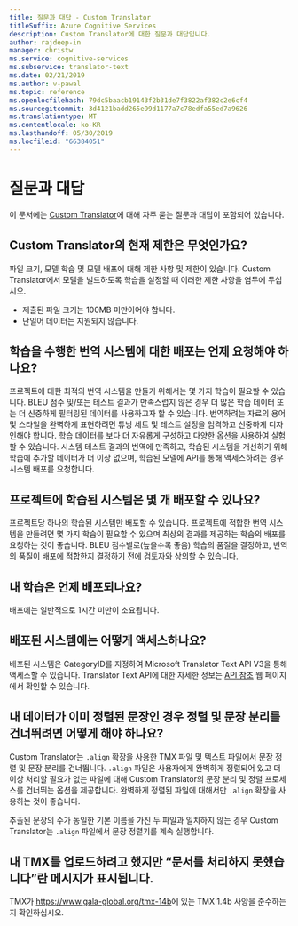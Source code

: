 ```yaml
---
title: 질문과 대답 - Custom Translator
titleSuffix: Azure Cognitive Services
description: Custom Translator에 대한 질문과 대답입니다.
author: rajdeep-in
manager: christw
ms.service: cognitive-services
ms.subservice: translator-text
ms.date: 02/21/2019
ms.author: v-pawal
ms.topic: reference
ms.openlocfilehash: 79dc5baacb19143f2b31de7f3822af382c2e6cf4
ms.sourcegitcommit: 3d4121badd265e99d1177a7c78edfa55ed7a9626
ms.translationtype: MT
ms.contentlocale: ko-KR
ms.lasthandoff: 05/30/2019
ms.locfileid: "66384051"
---
```

# <a name="frequently-asked-questions"></a>질문과 대답

이 문서에는 [Custom Translator](https://portal.customtranslator.azure.ai)에 대해 자주 묻는 질문과 대답이 포함되어 있습니다.

## <a name="what-are-the-current-restrictions-in-custom-translator"></a>Custom Translator의 현재 제한은 무엇인가요?

파일 크기, 모델 학습 및 모델 배포에 대해 제한 사항 및 제한이 있습니다. Custom Translator에서 모델을 빌드하도록 학습을 설정할 때 이러한 제한 사항을 염두에 두십시오.

- 제출된 파일 크기는 100MB 미만이어야 합니다.
- 단일어 데이터는 지원되지 않습니다.

## <a name="when-should-i-request-deployment-for-a-translation-system-that-has-been-trained"></a>학습을 수행한 번역 시스템에 대한 배포는 언제 요청해야 하나요?

프로젝트에 대한 최적의 번역 시스템을 만들기 위해서는 몇 가지 학습이 필요할 수 있습니다. BLEU 점수 및/또는 테스트 결과가 만족스럽지 않은 경우 더 많은 학습 데이터 또는 더 신중하게 필터링된 데이터를 사용하고자 할 수 있습니다. 번역하려는 자료의 용어 및 스타일을 완벽하게 표현하려면 튜닝 세트 및 테스트 설정을 엄격하고 신중하게 디자인해야 합니다. 학습 데이터를 보다 더 자유롭게 구성하고 다양한 옵션을 사용하여 실험할 수 있습니다. 시스템 테스트 결과의 번역에 만족하고, 학습된 시스템을 개선하기 위해 학습에 추가할 데이터가 더 이상 없으며, 학습된 모델에 API를 통해 액세스하려는 경우 시스템 배포를 요청합니다.

## <a name="how-many-trained-systems-can-be-deployed-in-a-project"></a>프로젝트에 학습된 시스템은 몇 개 배포할 수 있나요?

프로젝트당 하나의 학습된 시스템만 배포할 수 있습니다. 프로젝트에 적합한 번역 시스템을 만들려면 몇 가지 학습이 필요할 수 있으며 최상의 결과를 제공하는 학습의 배포를 요청하는 것이 좋습니다. BLEU 점수별로(높을수록 좋음) 학습의 품질을 결정하고, 번역의 품질이 배포에 적합한지 결정하기 전에 검토자와 상의할 수 있습니다.

## <a name="when-can-i-expect-my-trainings-to-be-deployed"></a>내 학습은 언제 배포되나요?

배포에는 일반적으로 1시간 미만이 소요됩니다.

## <a name="how-do-you-access-a-deployed-system"></a>배포된 시스템에는 어떻게 액세스하나요?

배포된 시스템은 CategoryID를 지정하여 Microsoft Translator Text API V3을 통해 액세스할 수 있습니다. Translator Text API에 대한 자세한 정보는 [API 참조](https://docs.microsoft.com/azure/cognitive-services/translator/reference/v3-0-reference) 웹 페이지에서 확인할 수 있습니다.

## <a name="how-do-i-skip-alignment-and-sentence-breaking-if-my-data-is-already-sentence-aligned"></a>내 데이터가 이미 정렬된 문장인 경우 정렬 및 문장 분리를 건너뛰려면 어떻게 해야 하나요?

Custom Translator는 `.align` 확장을 사용한 TMX 파일 및 텍스트 파일에서 문장 정렬 및 문장 분리를 건너뜁니다. `.align` 파일은 사용자에게 완벽하게 정렬되어 있고 더 이상 처리할 필요가 없는 파일에 대해 Custom Translator의 문장 분리 및 정렬 프로세스를 건너뛰는 옵션을 제공합니다. 완벽하게 정렬된 파일에 대해서만 `.align` 확장을 사용하는 것이 좋습니다.

추출된 문장의 수가 동일한 기본 이름을 가진 두 파일과 일치하지 않는 경우 Custom Translator는 `.align` 파일에서 문장 정렬기를 계속 실행합니다.

## <a name="i-tried-uploading-my-tmx-but-it-says-document-processing-failed"></a>내 TMX를 업로드하려고 했지만 “문서를 처리하지 못했습니다”란 메시지가 표시됩니다.

TMX가 <https://www.gala-global.org/tmx-14b>에 있는 TMX 1.4b 사양을 준수하는지 확인하십시오.
